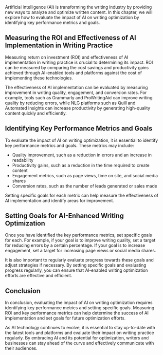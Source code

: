 
Artificial intelligence (AI) is transforming the writing industry by providing new ways to analyze and optimize written content. In this chapter, we will explore how to evaluate the impact of AI on writing optimization by identifying key performance metrics and goals.

Measuring the ROI and Effectiveness of AI Implementation in Writing Practice
----------------------------------------------------------------------------

Measuring return on investment (ROI) and effectiveness of AI implementation in writing practice is crucial to determining its impact. ROI can be measured by comparing the cost savings and productivity gains achieved through AI-enabled tools and platforms against the cost of implementing these technologies.

The effectiveness of AI implementation can be evaluated by measuring improvement in writing quality, engagement, and conversion rates. For example, tools such as Grammarly and ProWritingAid can improve writing quality by reducing errors, while NLG platforms such as Quill and Automated Insights can increase productivity by generating high-quality content quickly and efficiently.

Identifying Key Performance Metrics and Goals
---------------------------------------------

To evaluate the impact of AI on writing optimization, it is essential to identify key performance metrics and goals. These metrics may include:

* Quality improvement, such as a reduction in errors and an increase in readability
* Productivity gains, such as a reduction in the time required to create content
* Engagement metrics, such as page views, time on site, and social media shares
* Conversion rates, such as the number of leads generated or sales made

Setting specific goals for each metric can help measure the effectiveness of AI implementation and identify areas for improvement.

Setting Goals for AI-Enhanced Writing Optimization
--------------------------------------------------

Once you have identified the key performance metrics, set specific goals for each. For example, if your goal is to improve writing quality, set a target for reducing errors by a certain percentage. If your goal is to increase engagement, set a target for increasing page views or social media shares.

It is also important to regularly evaluate progress towards these goals and adjust strategies if necessary. By setting specific goals and evaluating progress regularly, you can ensure that AI-enabled writing optimization efforts are effective and efficient.

Conclusion
----------

In conclusion, evaluating the impact of AI on writing optimization requires identifying key performance metrics and setting specific goals. Measuring ROI and key performance metrics can help determine the success of AI implementation and set goals for future optimization efforts.

As AI technology continues to evolve, it is essential to stay up-to-date with the latest tools and platforms and evaluate their impact on writing practice regularly. By embracing AI and its potential for optimization, writers and businesses can stay ahead of the curve and effectively communicate with their audiences.
